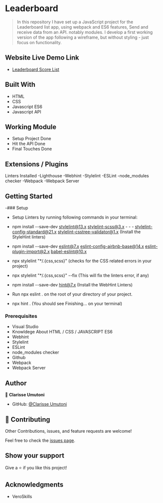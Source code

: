 # Leaderboard

> In this repository I have set up a JavaScript project for the Leaderboard list app, using webpack and ES6 features, Send and receive data from an API. notably modules.
> I develop a first working version of the app following a wireframe, but without styling - just focus on functionality.

## Website Live Demo Link

- [Leaderboard Score List](https://dazzling-tiramisu-d093d8.netlify.app)

## Built With

- HTML
- CSS
- Javascript ES6
- Javascript API

## Working Module

- Setup Project Done
- Hit the API Done
- Final Touches Done

## Extensions / Plugins

Linters Installed
-Lighthouse
-Webhint
-Stylelint
-ESLint
-node_modules checker
-Webpack
-Webpack Server

## Getting Started

-### Setup

- Setup Linters by running following commands in your terminal:

- npm install --save-dev stylelint@13.x stylelint-scss@3.x - - - stylelint-config-standard@21.x stylelint-csstree-validator@1.x (Install the StyleHint linters)

- npm install --save-dev eslint@7.x eslint-config-airbnb-base@14.x eslint-plugin-import@2.x babel-eslint@10.x

- npx stylelint "\*/.{css,scss}" (checks for the CSS related errors in your project)

- npx stylelint "\*/.{css,scss}" --fix (This will fix the linters error, if any)

- npm install --save-dev hint@7.x (Install the WebHint Linters)

- Run npx eslint . on the root of your directory of your project.

- npx hint . (You should see Finishing... on your terminal)

### Prerequisites

- Visual Studio
- Knowldege About HTML / CSS / JAVASCRIPT ES6
- Webhint
- Stylelint
- ESLint
- node_modules checker
- Github
- Webpack
- Webpack Server

## Author

👤 **Clarisse Umutoni**

- GitHub: [@Clarisse Umutoni](https://github.com/Cumutoni12)

## 🤝 Contributing

Other Contributions, issues, and feature requests are welcome!

Feel free to check the [issues page](../../issues/).

## Show your support

Give a ⭐️ if you like this project!

## Acknowledgments

- VeroSkills
